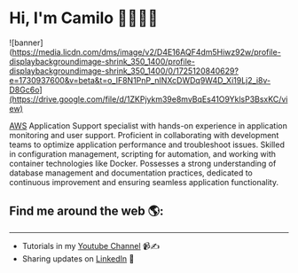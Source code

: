 # Hi, I'm Camilo 👋👨🏻‍💻

![banner](https://media.licdn.com/dms/image/v2/D4E16AQF4dm5Hiwz92w/profile-displaybackgroundimage-shrink_350_1400/profile-displaybackgroundimage-shrink_350_1400/0/1725120840629?e=1730937600&v=beta&t=o_IF8N1PnP_nINXcDWDq9W4D_Xi19Lj2_i8v-D8Gc6o](https://drive.google.com/file/d/1ZKPjykm39e8mvBqEs41O9YklsP3BsxKC/view)

[AWS](https://aws.amazon.com/) Application Support specialist with hands-on experience in application monitoring and user support. Proficient in collaborating with development teams to optimize application performance and troubleshoot issues. Skilled in configuration management, scripting for automation, and working with container technologies like Docker. Possesses a strong understanding of database management and documentation practices, dedicated to continuous improvement and ensuring seamless application functionality.

## Find me around the web 🌎:
---
- Tutorials in my [Youtube Channel](https://www.youtube.com/@camilomoreno10) 📹✍️
- Sharing updates on [LinkedIn](https://www.linkedin.com/in/camp1003/) 💼
<!--
**camilomoreno07/camilomoreno07** is a ✨ _special_ ✨ repository because its `README.md` (this file) appears on your GitHub profile.

Here are some ideas to get you started:

- 🔭 I’m currently working on ...
- 🌱 I’m currently learning ...
- 👯 I’m looking to collaborate on ...
- 🤔 I’m looking for help with ...
- 💬 Ask me about ...
- 📫 How to reach me: ...
- 😄 Pronouns: ...
- ⚡ Fun fact: ...
-->
